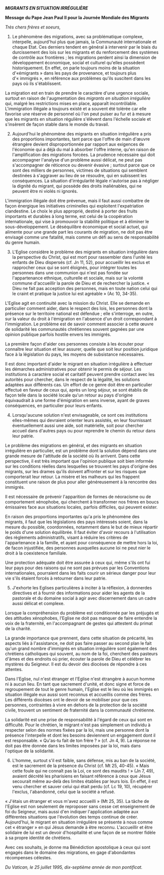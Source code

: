 ***MIGRANTS EN SITUATION IRRÉGULIÈRE***

**Message du Pape Jean Paul II pour la Journée Mondiale des Migrants**

*Très chers frères et soeurs,*

1. Le phènomène des migrations, avec sa problématique complexe, interpelle, aujourd'hui plus que jamais, la Communauté internationale et chaque Etat. Ces derniers tendent en général à intervenir par le biais du durcissement des lois sur les migrants et du renforcement des systèmes de contrôle aux frontières ; les migrations perdent ainsi la dimension de développement économique, social et culturel qu'elles possèdent historiquement. En effet, on parle toujours moins de la situation d'«émigrants » dans les pays de provenance, et toujours plus d'« immigrés », en référence aux problèmes qu'ils suscitent dans les pays où ils s'établissent.

La migration est en train de prendre le caractère d'une urgence sociale, surtout en raison de l'augmentation des *migrants en situation irrégulière* qui, malgré les restrictions mises en place, apparaît incontrôlable. L'immigration illégale a toujours existé et a souvent été tolérée car elle favorise une réserve de personnel où l'on peut puiser au fur et à mesure que les migrants en situation régulière s'élèvent dans l'échelle sociale et s'insèrent de façon stable dans le monde du travail.

2. Aujourd'hui le phénomène des migrants en situation irrégulière a pris des proportions importantes, tant parce que l'offre de main d'œuvre étrangère devient disproportionnée par rapport aux exigences de l'économie qui a déjà du mal à absorber l'offre interne, qu'en raison de l'amplification des migrations forcées. La prudence nécessaire qui doit accompagner l'analyse d'un problème aussi délicat, ne peut pas s'accompagner de réticence ou devenir évasive ; surtout parce que ce sont des milliers de personnes, victimes de situations qui semblent destinées à s'aggraver au lieu de se résoudre, qui en subissent les conséquences. La situation d'irrégularité légale n'autorise pas à négliger la dignité du migrant, qui possède des droits inaliénables, qui ne peuvent être ni violés ni ignorés.

L'immigration illégale doit être prévenue, mais il faut aussi combattre de façon énergique les initiatives criminelles qui exploitent l'expatriation clandestine. Le choix le plus approprié, destiné à porter des fruits importants et durables à long terme, est celui de la coopération internationale, qui vise à promouvoir la stabilité politique et à éliminer le sous-développement. Le déséquilibre économique et social actuel, qui alimente pour une grande part les courants de migration, ne doit pas être envisagé comme une fatalité, mais comme un défi au sens de responsabilité du genre humain.

3. L'Eglise considère le problème des migrants en situation irrégulière dans la perspective du Christ, qui est mort pour rassembler dans l'unité les enfants de Dieu dispersés (cf. Jn 11, 52), pour accueillir les exclus et rapprocher ceux qui se sont éloignés, pour intégrer toutes les personnes dans une communion qui n'est pas fondée sur l'appartenance ethnique, culturelle et sociale, mais sur la volonté commune d'accueillir la parole de Dieu et de rechercher la justice. « Dieu ne fait pas acception des personnes, mais en toute nation celui qui le craint et pratique la justice lui est agréable » (Ac 10, 34-35).

L'Eglise agit en continuité avec la mission du Christ. Elle se demande en particulier comment aider, dans le respect des lois, les personnes dont la présence sur le territoire national est défendue ; elle s'interroge, en outre, sur la valeur du droit à l'émigration en l'absence d'un droit correspondant à l'immigration. Le problème est de savoir comment associer à cette œuvre de solidarité les communautés chrétiennes souvent gagnées par une opinion publique parfois hostile envers les immigrés.

La première façon d'aider ces personnes consiste à les écouter pour connaître leur situation et leur assurer, quelle que soit leur position juridique face à la législation du pays, les moyens de subsistance nécessaires.

Il est donc important d'aider le migrant en situation irrégulière à effectuer les démarches administratives pour obtenir le permis de séjour. Les institutions à caractère social et caritatif peuvent prendre contact avec les autorités pour chercher, dans le respect de la légalité, les solutions adaptées aux différents cas. Un effort de ce genre doit être en particulier effectué en faveur de ceux qui, après un long séjour, se sont établis de façon telle dans la société locale qu'un retour au pays d'origine équivaudrait à une forme d'émigration en sens inverse, ayant de graves conséquences, en particulier pour leurs enfants.

4. Lorsqu'aucune solution n'est envisageable, ce sont ces institutions elles-mêmes qui devraient orienter leurs assistés, en leur fournissant éventuellement aussi une aide, soit matérielle, soit pour chercher accueil dans d'autres pays ou pour reprendre le chemin du retour dans leur patrie.

Le problème des migrations en général, et des migrants en situation irrégulière en particulier, est un problème dont la solution dépend dans une grande mesure de l'attitude de la société où ils arrivent. Dans cette perspective, il est très important que l'opinion publique soit bien informée sur les conditions réelles dans lesquelles se trouvent les pays d'origine des migrants, sur les drames qu'ils doivent affronter et sur les risques que comporterait leur retour. La misère et les malheurs qui les frappent constituent une raison de plus pour aller généreusement à la rencontre des immigrés.

Il est nécessaire de prévenir l'apparition de formes de néoracisme ou de comportement xénophobe, qui cherchent à transformer nos frères en boucs émissaires face aux situations locales, parfois difficiles, qui peuvent exister.

En raison des proportions importantes qu'a pris le phénomène des migrants, il faut que les législations des pays intéressés soient, dans la mesure du possible, coordonnées, notamment dans le but de mieux répartir le poids d'une solution équilibrée. Il faut éviter d'avoir recours à l'utilisation des règlements administratifs, visant à réduire les critères de l'appartenance à la famille, et ayant pour conséquence de mettre hors la loi, de facon injustifiée, des personnes auxquelles aucune loi ne peut nier le droit à la coexistence familiale.

Une protection adéquate doit être assurée à ceux qui, même s'ils ont fui leur pays pour des raisons qui ne sont pas prévues par les Conventions internationales, pourraient dans les faits courir un sérieux danger pour leur vie s'ils étaient forcés à retourner dans leur patrie.

5. J'exhorte les Eglises particulières à inciter à la réflexion, à donnerdes directives et à fournir des informations pour aider les agents de la pastorale et du domaine social à agir avec discernement dans un cadre aussi délicat et complexe.

Lorsque la compréhension du problème est conditionnée par les préjugés et des attitudes xénophobes, l'Eglise ne doit pas manquer de faire entendre la voix de la fraternité, en l'accompagnant de gestes qui attestent du primat de la charité.

La grande importance que prennent, dans cette situation de précarité, les aspects liés à l'assistance, ne doit pas faire passer au second plan le fait qu'un grand nombre d'immigrés en situation irrégulière sont également des chrétiens catholiques qui souvent, au nom de la foi, cherchent des pasteurs d'âmes et des endroits où prier, écouter la parole de Dieu et célébrer les mystères du Seigneur. Il est du devoir des diocèses de répondre à ces attentes.

Dans l'Eglise, nul n'est étranger et l'Eglise n'est étrangère à aucun homme ni à aucun lieu. En tant que sacrement d'unité, et donc signe et force de regroupement de tout le genre humain, I'Eglise est le lieu où les immigrés en situation illégale eux aussi sont reconnus et accueillis comme des frères. Les différents diocèses ont le devoir de se mobiliser pour que ces personnes, contraintes à vivre en dehors de la protection de la société civile, trouvent un sentiment de fraternité dans la communauté chrétienne.

La solidarité est une prise de responsabilité à l'égard de ceux qui sont en difficulté. Pour le chrétien, le migrant n'est pas simplement un individu à respecter selon des normes fixées par la loi, mais une personne dont la présence l'interpelle et dont les besoins deviennent un engagement dont il est responsable. « Qu'as-tu fait de ton frère ? » (cf. Jn 4, 9). La réponse ne doit pas être donnée dans les limites imposées par la loi, mais dans l'optique de la solidarité.

6. L'homme, surtout s'il est faible, sans défense, mis au ban de la société, est le sacrement de la présence du Christ (cf. Mt 25, 40-45). « Mais cette foule qui ne connaît pas la Loi, ce sont des maudits ! » (Jn 7, 49), avaient décrété les pharisiens en faisant référence à ceux que Jésus secourait même au-delà des limites établies par leurs lois. En effet, il est venu chercher et sauver celui qui était perdu (cf. Lc 19, 10), récupérer l'exclus, l'abandonné, celui que la société a refusé.

« J'étais un étranger et vous m'avez accueilli » (Mt 25, 35). La tâche de l'Eglise est non seulement de reproposer sans cesse cet enseignement de foi du Seigneur, mais aussi d'en indiquer l'application adaptée aux différentes situations que l'évolution des temps continue de créer. Aujourd'hui, le migrant en situation irrégulière se présente à nous comme cet « étranger » en qui Jésus demande à être reconnu. L'accueillir et être solidaire de lui est un devoir d'hospitalité et une façon de se montrer fidèle à sa propre identité de chrétiens.

Avec ces souhaits, je donne ma Bénédiction apostolique à ceux qui sont engagés dans le domaine des migrations, en gage d'abondantes récompenses célestes.

*Du Vatican, le 25 juillet 1995, dix-septième année de mon pontificat.*